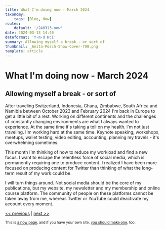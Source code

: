 ```yaml
---
title: What I'm doing now - March 2024
taxonomy:
    tags: [Blog, Now]
routes:
    default: '/240313-now'
date: 2024-03-13 14:40
dateformat: 'Y-m-d H:i'
summary: Allowing myself a break - or sort of
thumbnail: _Anita-Posch-Show-Cover-700.png
template: article
---
```


# What I'm doing now - March 2024

## Allowing myself a break - or sort of

After traveling Switzerland, Indonesia, Ghana, Zimbabwe, South Africa and Namibia between October 2023 and February 2024 I'm back in Europe to get a little bit of a rest. Working on different continents and the challenges of constantly changing environments are what I always wanted to experience. At the same time it's taking a toll on my health. I'm not just traveling. I'm working hard at the same time. Keynote speaking, workshops, meetups, wallet testing, video editing, accounting, planning my travels - it's overwhelming sometimes. 

This month I'm thinking of how to reduce my workload and find a new focus. I want to escape the relentless force of social media, which is permanently requiring one to produce content. I realized I have been more focused on producing content for Twitter than thinking of what the long-term result of my work could be.

I will turn things around. Not social media should be the core of my publications, but my website, my newsletter and my membership and online course platform. The community of people on these platforms cannot be taken away from me, whereas Twitter or YouTube could deactivate my account every moment.

[<< previous](/231101-now) | [next >>](/240827-now)

<small>This is [a now page](https://nownownow.com/about), and if you have your own site, [you should make one](https://nownownow.com/about), too.</small>